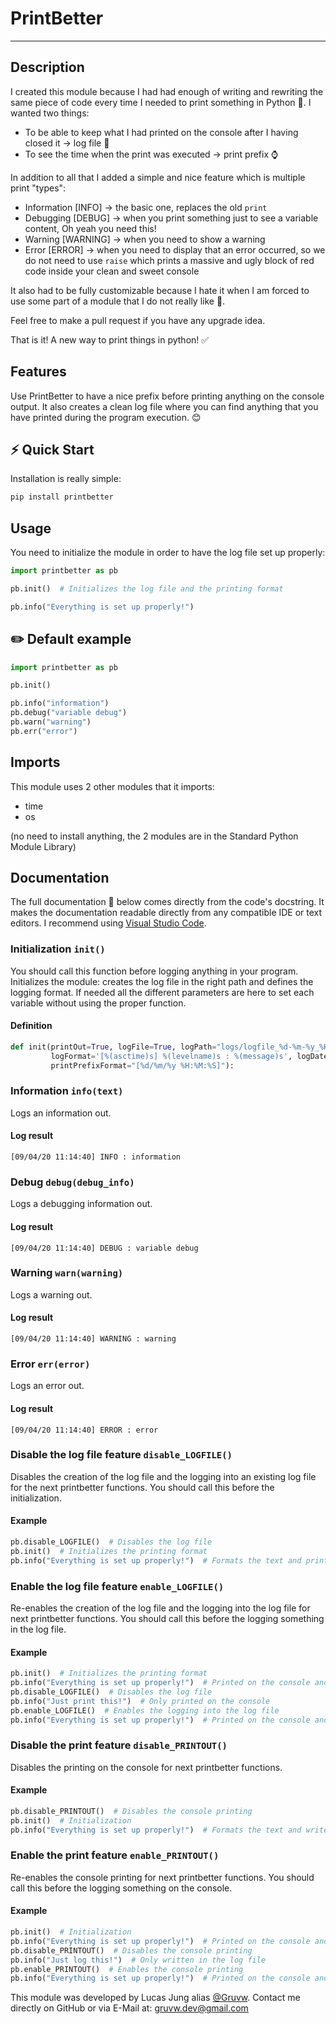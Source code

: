 # PrintBetter

---

## Description

I created this module because I had had enough of writing and rewriting the same piece of code every time I needed to print something in Python 💢.
I wanted two things:

- To be able to keep what I had printed on the console after I having closed it -> log file 📁
- To see the time when the print was executed -> print prefix ⌚️

In addition to all that I added a simple and nice feature which is multiple print "types":

- Information [INFO] -> the basic one, replaces the old `print`
- Debugging [DEBUG] -> when you print something just to see a variable content, Oh yeah you need this!
- Warning [WARNING] -> when you need to show a warning
- Error [ERROR] -> when you need to display that an error occurred, so we do not need to use `raise` which prints a massive and ugly block of red code inside your clean and sweet console

It also had to be fully customizable because I hate it when I am forced to use some part of a module that I do not really like 💯.

Feel free to make a pull request if you have any upgrade idea.

That is it! A new way to print things in python! ✅

## Features

Use PrintBetter to have a nice prefix before printing anything on the console output.
It also creates a clean log file where you can find anything that you have printed during the program execution. 😊

## ⚡️ Quick Start
Installation is really simple:

```bash
pip install printbetter
```

## Usage

You need to initialize the module in order to have the log file set up properly:

```python
import printbetter as pb

pb.init()  # Initializes the log file and the printing format

pb.info("Everything is set up properly!")
```

## ✏️ Default example

```python
import printbetter as pb

pb.init()

pb.info("information")
pb.debug("variable debug")
pb.warn("warning")
pb.err("error")
```

## Imports

This module uses 2 other modules that it imports:

- time
- os

(no need to install anything, the 2 modules are in the Standard Python Module Library)

## Documentation

The full documentation 📄 below comes directly from the code's docstring. It makes the documentation readable directly from any compatible IDE or text editors. I recommend using [Visual Studio Code](https://code.visualstudio.com/).

### Initialization `init()`

You should call this function before logging anything in your program.
Initializes the module: creates the log file in the right path and defines the logging format.
If needed all the different parameters are here to set each variable without using the proper function.

#### Definition

```python
def init(printOut=True, logFile=True, logPath="logs/logfile_%d-%m-%y_%H.%M.%S.log",
         logFormat='[%(asctime)s] %(levelname)s : %(message)s', logDateFmt='%d/%m/%y %H:%M:%S',
         printPrefixFormat="[%d/%m/%y %H:%M:%S]"):
```

### Information `info(text)`

Logs an information out.

#### Log result

```log
[09/04/20 11:14:40] INFO : information
```

### Debug `debug(debug_info)`

Logs a debugging information out.

#### Log result

```log
[09/04/20 11:14:40] DEBUG : variable debug
```

### Warning `warn(warning)`

Logs a warning out.

#### Log result

```log
[09/04/20 11:14:40] WARNING : warning
```

### Error `err(error)`

Logs an error out.

#### Log result

```log
[09/04/20 11:14:40] ERROR : error
```

### Disable the log file feature `disable_LOGFILE()`

Disables the creation of the log file and the logging into an existing log file for the next printbetter functions.
You should call this before the initialization.

#### Example

```python
pb.disable_LOGFILE()  # Disables the log file
pb.init()  # Initializes the printing format
pb.info("Everything is set up properly!")  # Formats the text and prints it on the console only
```

### Enable the log file feature `enable_LOGFILE()`

Re-enables the creation of the log file and the logging into the log file for next printbetter functions.
You should call this before the logging something in the log file.

#### Example

```python
pb.init()  # Initializes the printing format
pb.info("Everything is set up properly!")  # Printed on the console and written in the log file
pb.disable_LOGFILE()  # Disables the log file
pb.info("Just print this!")  # Only printed on the console
pb.enable_LOGFILE()  # Enables the logging into the log file
pb.info("Everything is set up properly!")  # Printed on the console and written in the log file
```

### Disable the print feature `disable_PRINTOUT()`

Disables the printing on the console for next printbetter functions.

#### Example

```python
pb.disable_PRINTOUT()  # Disables the console printing
pb.init()  # Initialization
pb.info("Everything is set up properly!")  # Formats the text and writes it in the log file only
```

### Enable the print feature `enable_PRINTOUT()`

Re-enables the console printing for next printbetter functions.
You should call this before the logging something on the console.

#### Example

```python
pb.init()  # Initialization
pb.info("Everything is set up properly!")  # Printed on the console and written in the log file
pb.disable_PRINTOUT()  # Disables the console printing
pb.info("Just log this!")  # Only written in the log file
pb.enable_PRINTOUT()  # Enables the console printing
pb.info("Everything is set up properly!")  # Printed on the console and written in the log file
```

This module was developed by Lucas Jung alias [@Gruvw](https://github.com/gruvw).
Contact me directly on GitHub or via E-Mail at: gruvw.dev@gmail.com
